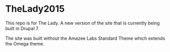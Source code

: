 # TheLady2015
This repo is for The Lady. A new version of the site that is currently being built in Drupal 7.

The site was built without the Amazee Labs Standard Theme which extends the Omega theme.
